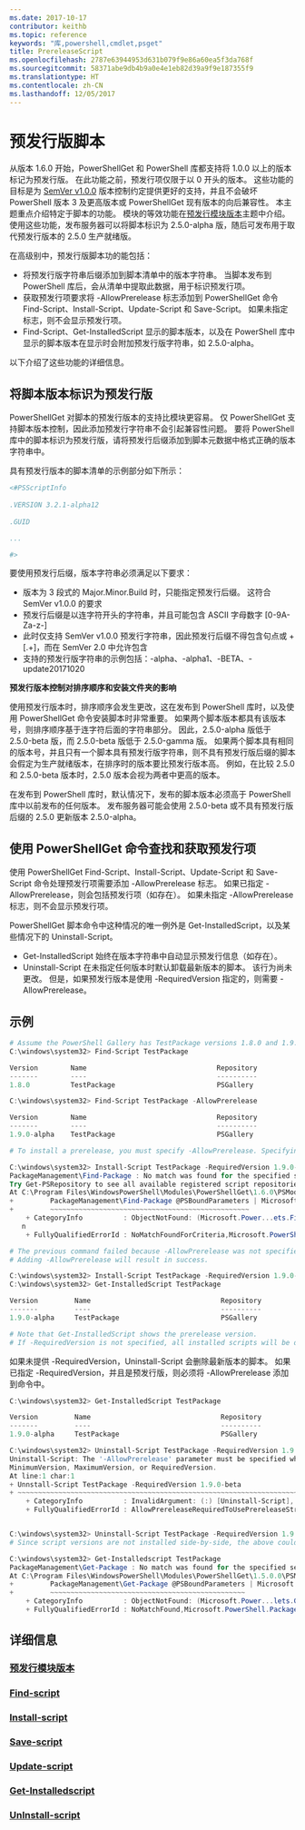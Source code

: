 ```yaml
---
ms.date: 2017-10-17
contributor: keithb
ms.topic: reference
keywords: "库,powershell,cmdlet,psget"
title: PrereleaseScript
ms.openlocfilehash: 2787e63944953d631b079f9e86a60ea5f3da768f
ms.sourcegitcommit: 58371abe9db4b9a0e4e1eb82d39a9f9e187355f9
ms.translationtype: HT
ms.contentlocale: zh-CN
ms.lasthandoff: 12/05/2017
---
```

# <a name="prerelease-versions-of-scripts"></a>预发行版脚本

从版本 1.6.0 开始，PowerShellGet 和 PowerShell 库都支持将 1.0.0 以上的版本标记为预发行版。 在此功能之前，预发行项仅限于以 0 开头的版本。 这些功能的目标是为 [SemVer v1.0.0](http://semver.org/spec/v1.0.0.html) 版本控制约定提供更好的支持，并且不会破坏 PowerShell 版本 3 及更高版本或 PowerShellGet 现有版本的向后兼容性。 本主题重点介绍特定于脚本的功能。 模块的等效功能在[预发行模块版本](../module/PrereleaseModule.md)主题中介绍。 使用这些功能，发布服务器可以将脚本标识为 2.5.0-alpha 版，随后可发布用于取代预发行版本的 2.5.0 生产就绪版。 

在高级别中，预发行版脚本功的能包括：

* 将预发行版字符串后缀添加到脚本清单中的版本字符串。 当脚本发布到 PowerShell 库后，会从清单中提取此数据，用于标识预发行项。
* 获取预发行项要求将 -AllowPrerelease 标志添加到 PowerShellGet 命令 Find-Script、Install-Script、Update-Script 和 Save-Script。 如果未指定标志，则不会显示预发行项。 
* Find-Script、Get-InstalledScript 显示的脚本版本，以及在 PowerShell 库中显示的脚本版本在显示时会附加预发行版字符串，如 2.5.0-alpha。 

以下介绍了这些功能的详细信息。 


## <a name="identifying-a-script-version-as-a-prerelease"></a>将脚本版本标识为预发行版 

PowerShellGet 对脚本的预发行版本的支持比模块更容易。 仅 PowerShellGet 支持脚本版本控制，因此添加预发行字符串不会引起兼容性问题。 要将 PowerShell 库中的脚本标识为预发行版，请将预发行后缀添加到脚本元数据中格式正确的版本字符串中。 

具有预发行版本的脚本清单的示例部分如下所示：
```powershell
<#PSScriptInfo
            
.VERSION 3.2.1-alpha12
            
.GUID 

...

#>

```

要使用预发行后缀，版本字符串必须满足以下要求： 

* 版本为 3 段式的 Major.Minor.Build 时，只能指定预发行后缀。 这符合 SemVer v1.0.0 的要求
* 预发行后缀是以连字符开头的字符串，并且可能包含 ASCII 字母数字 [0-9A-Za-z-]
* 此时仅支持 SemVer v1.0.0 预发行字符串，因此预发行后缀不得包含句点或 + [.+]，而在 SemVer 2.0 中允许包含 
* 支持的预发行版字符串的示例包括：-alpha、-alpha1、-BETA、-update20171020

__预发行版本控制对排序顺序和安装文件夹的影响__

使用预发行版本时，排序顺序会发生更改，这在发布到 PowerShell 库时，以及使用 PowerShellGet 命令安装脚本时非常重要。 如果两个脚本版本都具有该版本号，则排序顺序基于连字符后面的字符串部分。 因此，2.5.0-alpha 版低于 2.5.0-beta 版，而 2.5.0-beta 版低于 2.5.0-gamma 版。 如果两个脚本具有相同的版本号，并且只有一个脚本具有预发行版字符串，则不具有预发行版后缀的脚本会假定为生产就绪版本，在排序时的版本要比预发行版本高。 例如，在比较 2.5.0 和 2.5.0-beta 版本时，2.5.0 版本会视为两者中更高的版本。 

在发布到 PowerShell 库时，默认情况下，发布的脚本版本必须高于 PowerShell 库中以前发布的任何版本。 发布服务器可能会使用 2.5.0-beta 或不具有预发行版后缀的 2.5.0 更新版本 2.5.0-alpha。

## <a name="finding-and-acquiring-prerelease-items-using-powershellget-commands"></a>使用 PowerShellGet 命令查找和获取预发行项

使用 PowerShellGet Find-Script、Install-Script、Update-Script 和 Save-Script 命令处理预发行项需要添加 -AllowPrerelease 标志。 如果已指定 -AllowPrerelease，则会包括预发行项（如存在）。
如果未指定 -AllowPrerelease 标志，则不会显示预发行项。 

PowerShellGet 脚本命令中这种情况的唯一例外是 Get-InstalledScript，以及某些情况下的 Uninstall-Script。 

* Get-InstalledScript 始终在版本字符串中自动显示预发行信息（如存在）。 
* Uninstall-Script 在未指定任何版本时默认卸载最新版本的脚本。 该行为尚未更改。 但是，如果预发行版本是使用 -RequiredVersion 指定的，则需要 -AllowPrerelease。 

## <a name="examples"></a>示例
```powershell
# Assume the PowerShell Gallery has TestPackage versions 1.8.0 and 1.9.0-alpha. If -AllowPrerelease is not specified, only version 1.8.0 will be returned.
C:\windows\system32> Find-Script TestPackage 

Version        Name                                Repository           Description
-------        ----                                ----------           -----------
1.8.0          TestPackage                         PSGallery            Package used to validate changes to the PowerShe...

C:\windows\system32> Find-Script TestPackage -AllowPrerelease

Version        Name                                Repository           Description
-------        ----                                ----------           -----------
1.9.0-alpha    TestPackage                         PSGallery            Package used to validate changes to PowerShe...

# To install a prerelease, you must specify -AllowPrerelease. Specifying a prerelease version string is not sufficient. 

C:\windows\system32> Install-Script TestPackage -RequiredVersion 1.9.0-alpha
PackageManagement\Find-Package : No match was found for the specified search criteria and script name 'TestPackage'.
Try Get-PSRepository to see all available registered script repositories.
At C:\Program Files\WindowsPowerShell\Modules\PowerShellGet\1.6.0\PSModule.psm1:1455 char:3
+         PackageManagement\Find-Package @PSBoundParameters | Microsoft ...
+         ~~~~~~~~~~~~~~~~~~~~~~~~~~~~~~~~~~~~~~~~~~~~~~~~~
    + CategoryInfo          : ObjectNotFound: (Microsoft.Power...ets.FindPackage:FindPackage) [Find-Package], Exceptio
   n
    + FullyQualifiedErrorId : NoMatchFoundForCriteria,Microsoft.PowerShell.PackageManagement.Cmdlets.FindPackage

# The previous command failed because -AllowPrerelease was not specified.
# Adding -AllowPrerelease will result in success.

C:\windows\system32> Install-Script TestPackage -RequiredVersion 1.9.0-alpha -AllowPrerelease
C:\windows\system32> Get-InstalledScript TestPackage

Version         Name                                Repository           Description
-------         ----                                ----------           -----------
1.9.0-alpha     TestPackage                         PSGallery            Package used to validate changes to PowerShe...

# Note that Get-InstalledScript shows the prerelease version. 
# If -RequiredVersion is not specified, all installed scripts will be displayed by Get-InstalledScript
```

如果未提供 -RequiredVersion，Uninstall-Script 会删除最新版本的脚本。 如果已指定 -RequiredVersion，并且是预发行版，则必须将 -AllowPrerelease 添加到命令中。 

``` powershell
C:\windows\system32> Get-InstalledScript TestPackage

Version         Name                                Repository           Description
-------         ----                                ----------           -----------
1.9.0-alpha     TestPackage                         PSGallery            Package used to validate changes to PowerShe...

C:\windows\system32> Uninstall-Script TestPackage -RequiredVersion 1.9.0-alpha
Uninstall-Script: The '-AllowPrerelease' parameter must be specified when using the Prerelease string in
MinimumVersion, MaximumVersion, or RequiredVersion.
At line:1 char:1
+ Unnstall-Script TestPackage -RequiredVersion 1.9.0-beta
+ ~~~~~~~~~~~~~~~~~~~~~~~~~~~~~~~~~~~~~~~~~~~~~~~~~~~~~~~~~~~~~~~~~~~~~
    + CategoryInfo          : InvalidArgument: (:) [Uninstall-Script], ArgumentException
    + FullyQualifiedErrorId : AllowPrereleaseRequiredToUsePrereleaseStringInVersion,Uninnstall-script


C:\windows\system32> Uninstall-Script TestPackage -RequiredVersion 1.9.0-alpha -AllowPrerelease
# Since script versions are not installed side-by-side, the above could be simply "Uninstall-Script TestPackage"

C:\windows\system32> Get-Installedscript TestPackage
PackageManagement\Get-Package : No match was found for the specified search criteria and script names 'testpackage'.
At C:\Program Files\WindowsPowerShell\Modules\PowerShellGet\1.5.0.0\PSModule.psm1:4088 char:9
+         PackageManagement\Get-Package @PSBoundParameters | Microsoft. ...
+         ~~~~~~~~~~~~~~~~~~~~~~~~~~~~~~~~~~~~~~~~~~~~~~~~
    + CategoryInfo          : ObjectNotFound: (Microsoft.Power...lets.GetPackage:GetPackage) [Get-Package], Exception
    + FullyQualifiedErrorId : NoMatchFound,Microsoft.PowerShell.PackageManagement.Cmdlets.GetPackage


```



## <a name="more-details"></a>详细信息
### <a name="prerelease-module-versionsmoduleprereleasemodulemd"></a>[预发行模块版本](../module/PrereleaseModule.md)
### <a name="find-scriptpsgetfind-scriptmd"></a>[Find-script](./psget_find-script.md)
### <a name="install-scriptpsgetinstall-scriptmd"></a>[Install-script](./psget_install-script.md)
### <a name="save-scriptpsgetsave-scriptmd"></a>[Save-script](./psget_save-script.md)
### <a name="update-scriptpsgetupdate-scriptmd"></a>[Update-script](./psget_update-script.md)
### <a name="get-installedscriptpsgetget-installedscriptmd"></a>[Get-Installedscript](./psget_get-installedscript.md)
### <a name="uninstall-scriptpsgetuninstall-scriptmd"></a>[UnInstall-script](./psget_uninstall-script.md)
